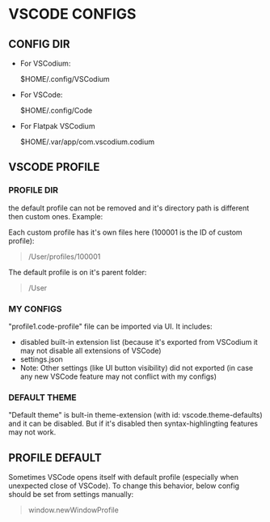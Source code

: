 # VSCODE CONFIGS

## CONFIG DIR

- For VSCodium:

  $HOME/.config/VSCodium

- For VSCode:

  $HOME/.config/Code

- For Flatpak VSCodium

  $HOME/.var/app/com.vscodium.codium

## VSCODE PROFILE

### PROFILE DIR

the default profile can not be removed and it's directory path is different then custom ones. Example:

Each custom profile has it's own files here (100001 is the ID of custom profile):

> /User/profiles/100001

The default profile is on it's parent folder:

> /User

### MY CONFIGS

"profile1.code-profile" file can be imported via UI. It includes:

- disabled built-in extension list (because it's exported from VSCodium it may not disable all extensions of VSCode)
- settings.json
- Note: Other settings (like UI button visibility) did not exported (in case any new VSCode feature may not conflict with my configs)

### DEFAULT THEME
"Default theme" is bult-in theme-extension (with id: vscode.theme-defaults) and it can be disabled. But if it's disabled then syntax-highlingting features may not work.

## PROFILE DEFAULT
Sometimes VSCode opens itself with default profile (especially when unexpected close of VSCode). To change this behavior, below config should be set from settings manually:

> window.newWindowProfile

